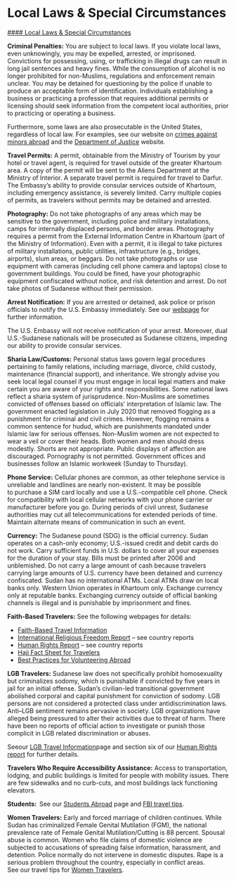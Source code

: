 # Local Laws & Special Circumstances

[#### Local Laws & Special Circumstances](javascript:void(0); "Local Laws & Special Circumstances")

**Criminal Penalties:** You are subject to local laws. If you violate local laws, even unknowingly, you may be expelled, arrested, or imprisoned. Convictions for possessing, using, or trafficking in illegal drugs can result in long jail sentences and heavy fines. While the consumption of alcohol is no longer prohibited for non-Muslims, regulations and enforcement remain unclear. You may be detained for questioning by the police if unable to produce an acceptable form of identification. Individuals establishing a business or practicing a profession that requires additional permits or licensing should seek information from the competent local authorities, prior to practicing or operating a business.

Furthermore, some laws are also prosecutable in the United States, regardless of local law. For examples, see our website on [crimes against minors abroad](http://travel.state.gov/content/passports/en/emergencies/arrest/criminalpenalties.html) and the [Department of Justice](http://www.justice.gov/usam/criminal-resource-manual-1617-extraterritorial-criminal-jurisdiction-18-usc-112-878-970-1116) website.

**Travel Permits:** A permit, obtainable from the Ministry of Tourism by your hotel or travel agent, is required for travel outside of the greater Khartoum area. A copy of the permit will be sent to the Aliens Department at the Ministry of Interior. A separate travel permit is required for travel to Darfur. The Embassy’s ability to provide consular services outside of Khartoum, including emergency assistance, is severely limited. Carry multiple copies of permits, as travelers without permits may be detained and arrested.

**Photography:** Do not take photographs of any areas which may be sensitive to the government, including police and military installations, camps for internally displaced persons, and border areas. Photography requires a permit from the External Information Centre in Khartoum (part of the Ministry of Information). Even with a permit, it is illegal to take pictures of military installations, public utilities, infrastructure (e.g., bridges, airports), slum areas, or beggars. Do not take photographs or use equipment with cameras (including cell phone camera and laptops) close to government buildings. You could be fined, have your photographic equipment confiscated without notice, and risk detention and arrest. Do not take photos of Sudanese without their permission.

**Arrest Notification:** If you are arrested or detained, ask police or prison officials to notify the U.S. Embassy immediately. See our [webpage](http://travel.state.gov/content/passports/english/emergencies/arrest.html) for further information.

The U.S. Embassy will not receive notification of your arrest. Moreover, dual U.S.-Sudanese nationals will be prosecuted as Sudanese citizens, impeding our ability to provide consular services.

**Sharia Law/Customs:** Personal status laws govern legal procedures pertaining to family relations, including marriage, divorce, child custody, maintenance (financial support), and inheritance. We strongly advise you seek local legal counsel if you must engage in local legal matters and make certain you are aware of your rights and responsibilities. Some national laws reflect a sharia system of jurisprudence. Non-Muslims are sometimes convicted of offenses based on officials’ interpretation of Islamic law. The government enacted legislation in July 2020 that removed flogging as a punishment for criminal and civil crimes. However, flogging remains a common sentence for hudud, which are punishments mandated under Islamic law for serious offenses. Non-Muslim women are not expected to wear a veil or cover their heads. Both women and men should dress modestly. Shorts are not appropriate. Public displays of affection are discouraged. Pornography is not permitted. Government offices and businesses follow an Islamic workweek (Sunday to Thursday).

**Phone Service:** Cellular phones are common, as other telephone service is unreliable and landlines are nearly non-existent. It may be possible to purchase a SIM card locally and use a U.S.-compatible cell phone. Check for compatibility with local cellular networks with your phone carrier or manufacturer before you go. During periods of civil unrest, Sudanese authorities may cut all telecommunications for extended periods of time. Maintain alternate means of communication in such an event.

**Currency:** The Sudanese pound (SDG) is the official currency. Sudan operates on a cash-only economy; U.S.-issued credit and debit cards do not work. Carry sufficient funds in U.S. dollars to cover all your expenses for the duration of your stay. Bills must be printed after 2006 and unblemished. Do not carry a large amount of cash because travelers carrying large amounts of U.S. currency have been detained and currency confiscated. Sudan has no international ATMs. Local ATMs draw on local banks only. Western Union operates in Khartoum only. Exchange currency only at reputable banks. Exchanging currency outside of official banking channels is illegal and is punishable by imprisonment and fines.

**Faith-Based Travelers:** See the following webpages for details:

* [Faith-Based Travel Information](https://travel.state.gov/content/passports/en/go/faith-based-travel.html)
* [International Religious Freedom Report](http://www.state.gov/j/drl/irf/rpt/index.htm) – see country reports
* [Human Rights Report](http://www.state.gov/j/drl/rls/hrrpt/) – see country reports
* [Hajj Fact Sheet for Travelers](http://travel.state.gov/content/passports/en/go/Hajj.html)
* [Best Practices for Volunteering Abroad](https://travel.state.gov/content/passports/en/go/volunteer.html)

**LGB Travelers:** Sudanese law does not specifically prohibit homosexuality but criminalizes sodomy, which is punishable if convicted by five years in jail for an initial offense. Sudan’s civilian-led transitional government abolished corporal and capital punishment for conviction of sodomy. LGB persons are not considered a protected class under antidiscrimination laws. Anti–LGB sentiment remains pervasive in society. LGB organizations have alleged being pressured to alter their activities due to threat of harm. There have been no reports of official action to investigate or punish those complicit in LGB related discrimination or abuses.

Seeour [LGB Travel Information](http://travel.state.gov/content/passports/english/go/lgbt.html)page and section six of our [Human Rights report](http://www.state.gov/j/drl/rls/hrrpt/) for further details.

**Travelers Who Require Accessibility Assistance:** Access to transportation, lodging, and public buildings is limited for people with mobility issues. There are few sidewalks and no curb-cuts, and most buildings lack functioning elevators.

**Students:**  See our [Students Abroad](http://travel.state.gov/content/studentsabroad/en.html) page and [FBI travel tips](https://ucr.fbi.gov/investigate/counterintelligence/student-brochure).

**Women Travelers:** Early and forced marriage of children continues. While Sudan has criminalized Female Genital Mutilation (FGM), the national prevalence rate of Female Genital Mutilation/Cutting is 88 percent. Spousal abuse is common. Women who file claims of domestic violence are subjected to accusations of spreading false information, harassment, and detention. Police normally do not intervene in domestic disputes. Rape is a serious problem throughout the country, especially in conflict areas. See our travel tips for [Women Travelers](http://travel.state.gov/content/passports/english/go/Women.html).